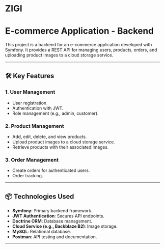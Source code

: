 # ZIGI
# E-commerce Application - Backend

This project is a backend for an e-commerce application developed with Symfony. It provides a REST API for managing users, products, orders, and uploading product images to a cloud storage service.

---

## 🛠️ Key Features

### 1. **User Management**
- User registration.
- Authentication with JWT.
- Role management (e.g., admin, customer).

### 2. **Product Management**
- Add, edit, delete, and view products.
- Upload product images to a cloud storage service.
- Retrieve products with their associated images.

### 3. **Order Management**
- Create orders for authenticated users.
- Order tracking.

---

## 📦 Technologies Used

- **Symfony**: Primary backend framework.
- **JWT Authentication**: Secures API endpoints.
- **Doctrine ORM**: Database management.
- **Cloud Service (e.g., Backblaze B2)**: Image storage.
- **MySQL**: Relational database.
- **Postman**: API testing and documentation.

---



